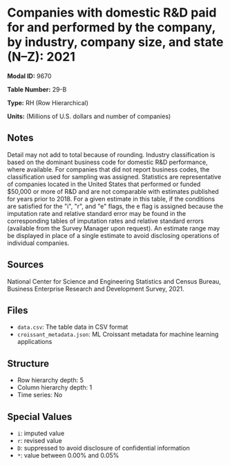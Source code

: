 # Companies with domestic R&D paid for and performed by the company, by industry, company size, and state (N–Z): 2021

**Modal ID:** 9670

**Table Number:** 29-B

**Type:** RH (Row Hierarchical)

**Units:** (Millions of U.S. dollars and number of companies)

## Notes

Detail may not add to total because of rounding. Industry classification is based on the dominant business code for domestic R&D performance, where available. For companies that did not report business codes, the classification used for sampling was assigned. Statistics are representative of companies located in the United States that performed or funded $50,000 or more of R&D and are not comparable with estimates published for years prior to 2018. For a given estimate in this table, if the conditions are satisfied for the "i", "r", and "e" flags, the e flag is assigned because the imputation rate and relative standard error may be found in the corresponding tables of imputation rates and relative standard errors (available from the Survey Manager upon request). An estimate range may be displayed in place of a single estimate to avoid disclosing operations of individual companies.

## Sources

National Center for Science and Engineering Statistics and Census Bureau, Business Enterprise Research and Development Survey, 2021.

## Files

- `data.csv`: The table data in CSV format
- `croissant_metadata.json`: ML Croissant metadata for machine learning applications

## Structure

- Row hierarchy depth: 5
- Column hierarchy depth: 1
- Time series: No

## Special Values

- `i`: imputed value
- `r`: revised value
- `D`: suppressed to avoid disclosure of confidential information
- `*`: value between 0.00% and 0.05%
